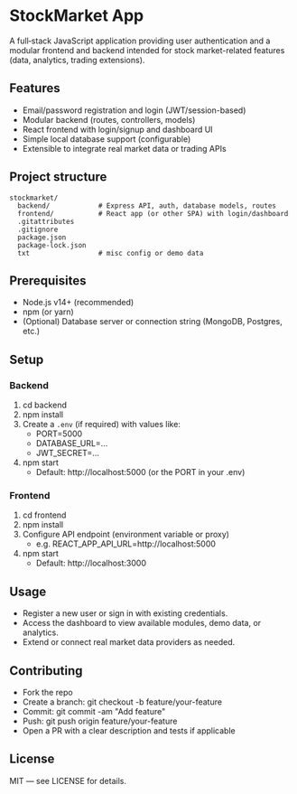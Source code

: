 # StockMarket App

A full‑stack JavaScript application providing user authentication and a modular frontend and backend intended for stock market-related features (data, analytics, trading extensions).

## Features
- Email/password registration and login (JWT/session-based)
- Modular backend (routes, controllers, models)
- React frontend with login/signup and dashboard UI
- Simple local database support (configurable)
- Extensible to integrate real market data or trading APIs

## Project structure
```
stockmarket/
  backend/            # Express API, auth, database models, routes
  frontend/           # React app (or other SPA) with login/dashboard
  .gitattributes
  .gitignore
  package.json
  package-lock.json
  txt                 # misc config or demo data
```

## Prerequisites
- Node.js v14+ (recommended)
- npm (or yarn)
- (Optional) Database server or connection string (MongoDB, Postgres, etc.)

## Setup

### Backend
1. cd backend
2. npm install
3. Create a `.env` (if required) with values like:
   - PORT=5000
   - DATABASE_URL=...
   - JWT_SECRET=...
4. npm start
   - Default: http://localhost:5000 (or the PORT in your .env)

### Frontend
1. cd frontend
2. npm install
3. Configure API endpoint (environment variable or proxy)
   - e.g. REACT_APP_API_URL=http://localhost:5000
4. npm start
   - Default: http://localhost:3000

## Usage
- Register a new user or sign in with existing credentials.
- Access the dashboard to view available modules, demo data, or analytics.
- Extend or connect real market data providers as needed.

## Contributing
- Fork the repo
- Create a branch: git checkout -b feature/your-feature
- Commit: git commit -am "Add feature"
- Push: git push origin feature/your-feature
- Open a PR with a clear description and tests if applicable

## License
MIT — see LICENSE for details.
